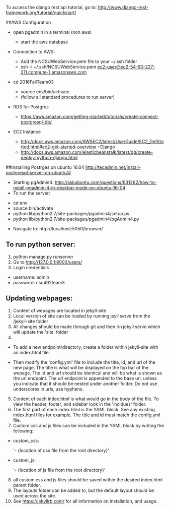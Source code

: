 To access the django rest api tutorial, go to:
http://www.django-rest-framework.org/tutorial/quickstart/

##AWS Configuration
+ open pgadmin in a terminal (non aws)
  - start the aws database

+ Connection to AWS:
  - Add the NCSUWebService.pem file to your ~/.ssh folder
  - ssh -i ~/.ssh/NCSUWebService.pem ec2-user@ec2-54-90-227-211.compute-1.amazonaws.com
+ cd 2016FallTeam03
  - source env/bin/activate
  - (follow all standard procedures to run server)

  
+ RDS for Postgres
  - https://aws.amazon.com/getting-started/tutorials/create-connect-postgresql-db/
+ EC2 Instance
  - http://docs.aws.amazon.com/AWSEC2/latest/UserGuide/EC2_GetStarted.html#ec2-get-started-overview
+Django
  - http://docs.aws.amazon.com/elasticbeanstalk/latest/dg/create-deploy-python-django.html


##Installing Postrges on ubuntu 16.04
http://tecadmin.net/install-postgresql-server-on-ubuntu/#
+ Starting pgAdmin4: http://askubuntu.com/questions/831262/how-to-nstall-pgadmin-4-in-desktop-mode-on-ubuntu-16-04
+ To run the server:
- cd env
- source bin/activate
- python lib/python2.7/site-packages/pgadmin4/setup.py
- python lib/python2.7/site-packages/pgadmin4/pgAdmin4.py
+ Navigate to: http://localhost:5050/browser/

## To run python server:
1. python manage.py runserver
2. Go to http://127.0.0.1:8000/users/
3. Login credentials
+ username: admin
+ password: csc492team3

## Updating webpages:

1. Content of wepages are located in jekyll-site
2. Local version of site can be loaded by running jeyll serve from the /jekyll-site folder
3. All changes should be made through git and then rin jekyll serve which will update the 'site' folder
4.
+ To add a new endpoint/directory, create a folder within jekyll-site with an index.html file.

+ Then modify the 'config.yml' file to include the title, id, and url of the new page. The title is what will be displayed on the top bar of the wepage. The id and url should be identical and will be what is shown as the url endpoint. The url endpoint is appended to the base url, unless you indicate that it should be nested under another folder. Do not use underscores in urls, use hyphens.

5. Content of each index.html is what would go in the body of the file. To view the header, footer, and sidebar look in the 'incldues' folder. 
6. The first part of each index.html is the YAML block. See any existing index.html files for example. The title and id must match the config.yml file.
7. Custom css and js files can be included in the YAML block by writing the following: 
+ custom_css:

  '- {location of css file from the root directory}'

+ custom_js:

   '- {location of js file from the root directory}'

8. all custom css and js files should be saved within the desired index.html parent folder.
9. The layouts folder can be added to, but the default layout should be used across the site. 
10. See https://jekyllrb.com/ for all information on installation, and usage. 
